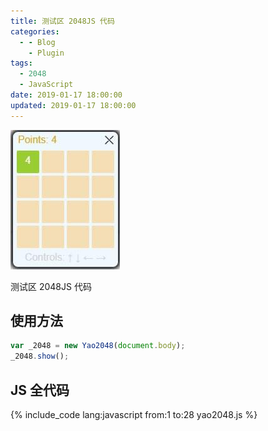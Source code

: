 ```yaml
---
title: 测试区 2048JS 代码
categories:
  - - Blog
    - Plugin
tags:
  - 2048
  - JavaScript
date: 2019-01-17 18:00:00
updated: 2019-01-17 18:00:00
---
```


![测试区 Yao2048 截图](/gallery/yao2048-0.jpg)

测试区 2048JS 代码

<!-- more -->

## 使用方法

``` JavaScript
var _2048 = new Yao2048(document.body);
_2048.show();
```

## JS 全代码

{% include_code lang:javascript from:1 to:28 yao2048.js %}

